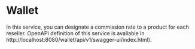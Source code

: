 # Wallet
In this service, you can designate a commission rate to a product for each reseller. OpenAPI definition of this service
is available in http://localhost:8080/wallet/api/v1/swagger-ui/index.html).
